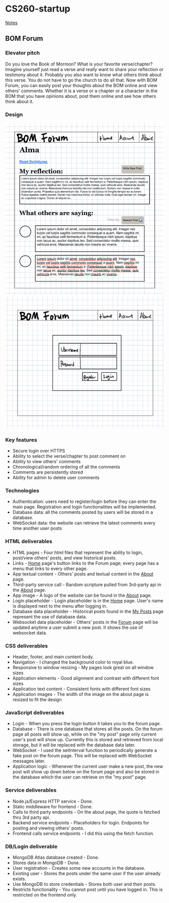 # CS260-startup
[Notes](/notes.md)

## BOM Forum

### Elevator pitch
Do you love the Book of Mormon? What is your favorite verse/chapter? Imagine yourself just read a verse and really want to share your reflection or testimony about it. Probably you also want to know what others think about this verse. You do not have to go the church to do all that. Now with BOM Forum, you can easily post your thoughts about the BOM online and view others' comments. Whether it is a verse or a chapter or a character in the BOM that you have opinions about, post them online and see how others think about it.

### Design
![The main page.](/assets/startup_designs/main_page.jpg)
![The login page.](/assets/startup_designs/login_page.jpg)

### Key features
- Secure login over HTTPS
- Ability to select the verse/chapter to post comment on
- Ability to view others' comments
- Chronological/random ordering of all the comments
- Comments are persistently stored
- Ability for admin to delete user comments

### Technologies
- Authentication: users need to register/login before they can enter the main page. Registration and login functionalities will be implemented.
- Database data: all the comments posted by users will be stored in a database.
- WebSocket data: the website can retrieve the latest comments every time another user posts

### HTML deliverables
- HTML pages - Four html files that represent the ability to login, post/view others' posts, and view historical posts.
- Links - [Home](https://startup.bomforum.org/) page's button links to the Forum page; every page has a menu that links to every other page.
- App textual content - Others' posts and textual content in the [About](https://startup.bomforum.org/about.html) page.
- Third-party service call - Random scripture pulled from 3rd-party api in the [About](https://startup.bomforum.org/about.html) page.
- App image - A logo of the website can be found in the [About](https://startup.bomforum.org/about.html) page.
- Login placeholder - Login placeholder is in the [Home](https://startup.bomforum.org/) page. User's name is displayed next to the menu after logging in.
- Database data placeholder - Historical posts found in the [My Posts](https://startup.bomforum.org/my_posts.html) page represent the use of database data.
- Websocket data placeholder - Others' posts in the [Forum](https://startup.bomforum.org/forum.html) page will be updated anytime a user submit a new post. It shows the use of websocket data.

### CSS deliverables
- Header, footer, and main content body.
- Navigation - I changed the background color to royal blue.
- Responsive to window resizing - My pages look great on all window sizes
- Application elements - Good alignment and contrast with different font sizes
- Application text content - Consistent fonts with different font sizes
- Application images - The width of the image on the about page is resized to fit the design

### JavaScript deliverables
- Login - When you press the login button it takes you to the forum page.
- Database - There is one database that stores all the posts. On the forum page all posts will show up, 
    while on the "my post" page only current user's post will show up. Currently this is stored and retrieved from local storage, but it will be replaced with the database data later.
- WebSocket - I used the setInterval function to periodically generate a fake post on the forum page. This will be replaced with WebSocket messages later.
- Application logic - Whenever the current user make a new post, the new post will show up down below on the forum page and also be stored in the database which the user can retrieve on the "my post" page.

### Service deliverables
- Node.js/Express HTTP service - Done.
- Static middleware for frontend - Done.
- Calls to third party endpoints - On the about page, the quote is fetched thru 3rd party api.
- Backend service endpoints - Placeholders for login. Endpoints for posting and viewing others' posts.
- Frontend calls service endpoints - I did this using the fetch function.

### DB/Login deliverable
- MongoDB Atlas database created - Done.
- Stores data in MongoDB - Done.
- User registration - Creates some new accounts in the database.
- Existing user - Stores the posts under the same user if the user already exists.
- Use MongoDB to store credentials - Stores both user and their posts.
- Restricts functionality - You cannot post until you have logged in. This is restricted on the frontend only. 